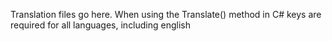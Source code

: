 Translation files go here. When using the Translate() method in C# keys are required for all languages, including english
